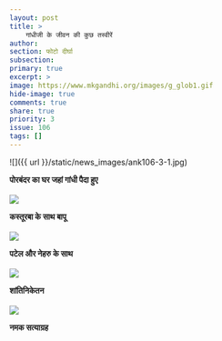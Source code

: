 ```yaml
---
layout: post
title: >
    गांधीजी के जीवन की कुछ तस्वीरें
author:
section: फोटो दीर्घा
subsection:
primary: true
excerpt: >
image: https://www.mkgandhi.org/images/g_glob1.gif
hide-image: true
comments: true
share: true
priority: 3
issue: 106
tags: []
---
```

![]({{ url }}/static/news_images/ank106-3-1.jpg)

**पोरबंदर का घर जहां गांधी पैदा हुए**
<br/><br/>
![](https://upload.wikimedia.org/wikipedia/commons/thumb/a/af/Gandhi_and_Kasturba_seated.jpg/220px-Gandhi_and_Kasturba_seated.jpg)

**कस्तूरबा के साथ बापू**
<br/><br/>
![](https://wikibio.in/wp-content/uploads/2018/10/Mahatma-Gandhi-Sardar-Patel-and-Jawaharlal-Nehru.jpg)

**पटेल और नेहरु के साथ**
<br/><br/>
![](https://upload.wikimedia.org/wikipedia/commons/7/79/Gandhi_Shantiniketan_1940.jpg)

**शांतिनिकेतन**
<br/><br/>
![](https://upload.wikimedia.org/wikipedia/commons/9/99/Salt_March.jpg)

**नमक सत्याग्रह**
